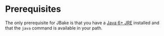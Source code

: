 # Prerequisites

The only prerequisite for JBake is that you have a [Java 6+ JRE](http://www.oracle.com/technetwork/java/javase/downloads/index.html) installed and that
the `java` command is available in your path.
